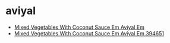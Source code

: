 # aviyal

 * [Mixed Vegetables With Coconut Sauce Em Aviyal Em](../../index/m/mixed-vegetables-with-coconut-sauce-em-aviyal-em-394651.json)
 * [Mixed Vegetables With Coconut Sauce Em Aviyal Em 394651](../../index/m/mixed-vegetables-with-coconut-sauce-em-aviyal-em-394651.json)
